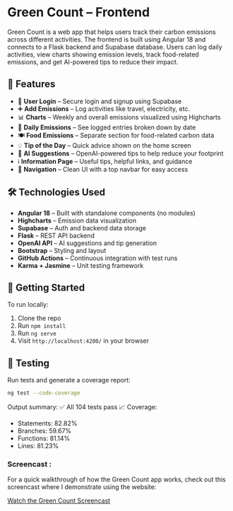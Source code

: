 # Green Count – Frontend

Green Count is a web app that helps users track their carbon emissions across different activities. The frontend is built using Angular 18 and connects to a Flask backend and Supabase database. Users can log daily activities, view charts showing emission levels, track food-related emissions, and get AI-powered tips to reduce their impact.

## 🌱 Features

- 🔐 **User Login** – Secure login and signup using Supabase
- ➕ **Add Emissions** – Log activities like travel, electricity, etc.
- 📊 **Charts** – Weekly and overall emissions visualized using Highcharts
- 📅 **Daily Emissions** – See logged entries broken down by date
- 🍽️ **Food Emissions** – Separate section for food-related carbon data
- 💡 **Tip of the Day** – Quick advice shown on the home screen
- 🧠 **AI Suggestions** – OpenAI-powered tips to help reduce your footprint
- ℹ️ **Information Page** – Useful tips, helpful links, and guidance
- 🧭 **Navigation** – Clean UI with a top navbar for easy access

## 🛠️ Technologies Used

- **Angular 18** – Built with standalone components (no modules)
- **Highcharts** – Emission data visualization
- **Supabase** – Auth and backend data storage
- **Flask** – REST API backend
- **OpenAI API** – AI suggestions and tip generation
- **Bootstrap** – Styling and layout
- **GitHub Actions** – Continuous integration with test runs
- **Karma + Jasmine** – Unit testing framework

## 🚀 Getting Started

To run locally:

1. Clone the repo
2. Run `npm install`
3. Run `ng serve`
4. Visit `http://localhost:4200/` in your browser

## 🧪 Testing

Run tests and generate a coverage report:

```bash
ng test --code-coverage
```
Output summary:
 ✅ All 104 tests pass
 📈 Coverage:
 - Statements: 82.82%
 - Branches: 59.67%
 - Functions: 81.14%
 - Lines: 81.23%


### Screencast :
For a quick walkthrough of how the Green Count app works, check out this screencast where I demonstrate using the website:

[Watch the Green Count Screencast](https://www.youtube.com/watch?v=UW_Tw9hZBjc)